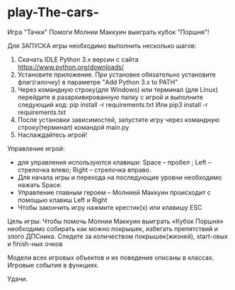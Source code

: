 # play-The-cars-
Игра "Тачки"
Помоги Молнии Маккуин выиграть кубок "Поршня"!


Для ЗАПУСКА игры необходимо выполнить несколько шагов:
1) Скачать IDLE Python 3.x версии с сайта https://www.python.org/downloads/
2) Установите приложение. При установке обязательно установите флаг(галочку) в
параметре "Add Python 3.x to PATH"
3) Через командную строку(для Windows) или терминал (для Linux) перейдите в
разархивированную папку с игрой и выполните следующий код:
pip install -r requirements.txt
Или
pip3 install -r requirements.txt
4) После установки зависимостей, запустите игру через командную строку(терминал)
командой main.py
5) Наслаждайтесь игрой!

Управление игрой: 
- для управления используются клавиши:
Space – пробел ;
Left – стрелочка влево;
Right – стрелочка вправо.
- Для начала игры и перехода на последующие уровни необходимо нажать Space.
- Управление главным героем – Молнией Маккуин происходит с помощью клавиш 
Left и Right
- Чтобы закончить игру нажмите крестик(x) или клавишу ESC

Цель игры: 
Чтобы помочь Молнии Маккуин выиграть «Кубок Поршня» необходимо собирать как
можно покрышек, избегать препятствий и злого ДПСника. Следите за количеством
покрышек(жизней), start-овых и finish-ных очков


Модели всех игровых объектов и их поведение описаны в классах.
Игровые события в функциях.

Удачи. 

